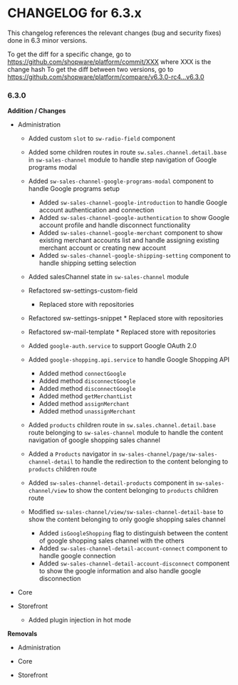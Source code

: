 CHANGELOG for 6.3.x
===================

This changelog references the relevant changes (bug and security fixes) done
in 6.3 minor versions.

To get the diff for a specific change, go to https://github.com/shopware/platform/commit/XXX where XXX is the change hash
To get the diff between two versions, go to https://github.com/shopware/platform/compare/v6.3.0-rc4...v6.3.0

### 6.3.0

**Addition / Changes**

* Administration
    * Added custom `slot` to `sw-radio-field` component
    * Added some children routes in route `sw.sales.channel.detail.base` in `sw-sales-channel` module to handle step navigation of Google programs modal
    * Added `sw-sales-channel-google-programs-modal` component to handle Google programs setup
        * Added `sw-sales-channel-google-introduction` to handle Google account authentication and connection
        * Added `sw-sales-channel-google-authentication` to show Google account profile and handle disconnect functionality
        * Added `sw-sales-channel-google-merchant` component to show existing merchant accounts list and handle assigning existing merchant account or creating new account
        * Added `sw-sales-channel-google-shipping-setting` component to handle shipping setting selection
    * Added salesChannel state in `sw-sales-channel` module
    * Refactored sw-settings-custom-field
        * Replaced store with repositories
    * Refactored sw-settings-snippet
            * Replaced store with repositories

    * Refactored sw-mail-template
            * Replaced store with repositories    
    * Added `google-auth.service` to support Google OAuth 2.0
    * Added `google-shopping.api.service` to handle Google Shopping API
        * Added method `connectGoogle`
        * Added method `disconnectGoogle`
        * Added method `disconnectGoogle`
        * Added method `getMerchantList`
        * Added method `assignMerchant`
        * Added method `unassignMerchant`

    * Added `products` children route in `sw.sales.channel.detail.base` route belonging to `sw-sales-channel` module to handle the content navigation of google shopping sales channel
    * Added a `Products` navigator in `sw-sales-channel/page/sw-sales-channel-detail` to handle the redirection to the content belonging to `products` children route
    * Added `sw-sales-channel-detail-products` component in `sw-sales-channel/view` to show the content belonging to `products` children route
    * Modified `sw-sales-channel/view/sw-sales-channel-detail-base` to show the content belonging to only google shopping sales channel
        * Added `isGoogleShopping` flag to distinguish between the content of google shopping sales channel with the others
        * Added `sw-sales-channel-detail-account-connect` component to handle google connection
        * Added `sw-sales-channel-detail-account-disconnect` component to show the google information and also handle google disconnection

* Core

* Storefront
    * Added plugin injection in hot mode


**Removals**

* Administration

* Core

* Storefront



